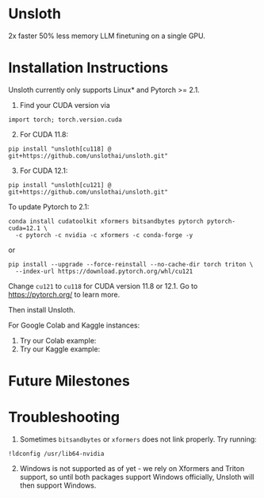 # Unsloth
2x faster 50% less memory LLM finetuning on a single GPU.

# Installation Instructions
Unsloth currently only supports Linux* and Pytorch >= 2.1.

1. Find your CUDA version via
```
import torch; torch.version.cuda
```
2. For CUDA 11.8:
```
pip install "unsloth[cu118] @ git+https://github.com/unslothai/unsloth.git"
```
3. For CUDA 12.1:
```
pip install "unsloth[cu121] @ git+https://github.com/unslothai/unsloth.git"
```

To update Pytorch to 2.1:
```
conda install cudatoolkit xformers bitsandbytes pytorch pytorch-cuda=12.1 \
  -c pytorch -c nvidia -c xformers -c conda-forge -y
```
or
```
pip install --upgrade --force-reinstall --no-cache-dir torch triton \
  --index-url https://download.pytorch.org/whl/cu121
```
Change `cu121` to `cu118` for CUDA version 11.8 or 12.1. Go to https://pytorch.org/ to learn more.

Then install Unsloth.

For Google Colab and Kaggle instances:
1. Try our Colab example:
2. Try our Kaggle example:

# Future Milestones

# Troubleshooting
1. Sometimes `bitsandbytes` or `xformers` does not link properly. Try running:
```
!ldconfig /usr/lib64-nvidia
```
2. Windows is not supported as of yet - we rely on Xformers and Triton support, so until both packages support Windows officially, Unsloth will then support Windows.
